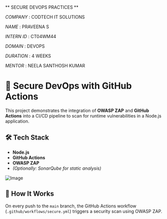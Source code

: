 ** SECURE DEVOPS PRACTICES **

*COMPANY* : CODTECH IT SOLUTIONS

*NAME* : PRAVEENA S

*INTERN ID* :  CT04WM44

*DOMAIN* : DEVOPS

*DURATION* : 4 WEEKS

*MENTOR* : NEELA SANTHOSH KUMAR 


# 🔐 Secure DevOps with GitHub Actions

This project demonstrates the integration of **OWASP ZAP** and **GitHub Actions** into a CI/CD pipeline to scan for runtime vulnerabilities in a Node.js application.


## 🛠️ Tech Stack

- **Node.js**
- **GitHub Actions**
- **OWASP ZAP**
- *(Optionally: SonarQube for static analysis)*


![Image](https://github.com/user-attachments/assets/7a29ac29-1a5c-4934-bfce-b3fb28c6bceb)

## 🚀 How It Works

On every push to the `main` branch, the GitHub Actions workflow (`.github/workflows/secure.yml`) triggers a security scan using OWASP ZAP.


